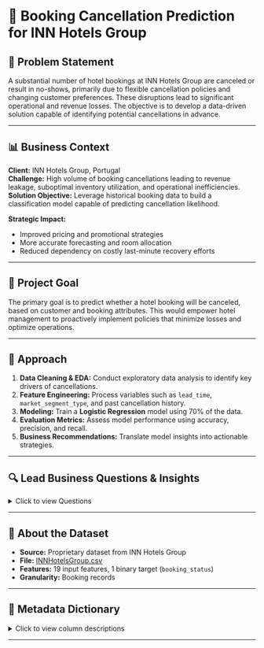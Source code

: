 # 🏨 Booking Cancellation Prediction for INN Hotels Group

## 🧩 Problem Statement

A substantial number of hotel bookings at INN Hotels Group are canceled or result in no-shows, primarily due to flexible cancellation policies and changing customer preferences. These disruptions lead to significant operational and revenue losses. The objective is to develop a data-driven solution capable of identifying potential cancellations in advance.

---

## 📊 Business Context

**Client:** INN Hotels Group, Portugal  
**Challenge:** High volume of booking cancellations leading to revenue leakage, suboptimal inventory utilization, and operational inefficiencies.  
**Solution Objective:** Leverage historical booking data to build a classification model capable of predicting cancellation likelihood.  

**Strategic Impact:**
- Improved pricing and promotional strategies  
- More accurate forecasting and room allocation  
- Reduced dependency on costly last-minute recovery efforts  

---

## 🎯 Project Goal

The primary goal is to predict whether a hotel booking will be canceled, based on customer and booking attributes. This would empower hotel management to proactively implement policies that minimize losses and optimize operations.

---

## 🧠 Approach

1. **Data Cleaning & EDA:** Conduct exploratory data analysis to identify key drivers of cancellations.
2. **Feature Engineering:** Process variables such as `lead_time`, `market_segment_type`, and past cancellation history.
3. **Modeling:** Train a **Logistic Regression** model using 70% of the data.
4. **Evaluation Metrics:** Assess model performance using accuracy, precision, and recall.
5. **Business Recommendations:** Translate model insights into actionable strategies.

---

## 🔍 Lead Business Questions & Insights
<details>
<summary>Click to view Questions</summary>
---

### Q1️. What is the average room price?

**💡 Answer:** The average room price is **€103.42**.

---

### Q2️. How do cancellations vary by market segment type and by lead time?

**💡 Answer:** 
- Cancellations are highest for Online bookings and bookings with long lead times.  
- Corporate and complementary segments are more reliable.

<details>
<summary>Click to view full analysis</summary>

#### 📊 Market Segment vs. Cancellation Rate

- **Online:** 36.5% cancellations
- **Offline:** 30% cancellations
- **Aviation:** 29.6% cancellations
- **Corporate:** ~11% cancellations (most reliable)
- **Complementary:** 0% cancellations (likely internal or comped)

#### ⏱️ Lead Time vs. Cancellation Rate

- **Longer lead time → higher cancellation rate**
- Bookings with lead time >180 days show ~74% cancellation rate.
- Lead time is positively correlated with cancellation likelihood.
- Guests booking far in advance often cancel or change plans later.

</details>

---

### Q3️. Build a logistic regression model to predict cancellations using 70% training data.

**💡 Answer:** A Logistic Regression model was trained on 70% of the data. Here's the model summary:

<details>
<summary>Click to view full model details</summary>

<table style="border-collapse: collapse; font-family: Arial, sans-serif; font-size: 13.5px;">
  <thead>
    <tr>
      <th colspan="2" style="padding: 6px 12px; border: 1px solid #ccc;"> Model Summary — Logistic Regression</th>
    </tr>
  </thead>
  <tbody>
    <tr>
      <td style="padding: 4px 10px; border: 1px solid #ccc;">Model Name</td>
      <td style="padding: 4px 10px; border: 1px solid #ccc;">Logistic Regression</td>
    </tr>
    <tr>
      <td style="padding: 4px 10px; border: 1px solid #ccc;">Training Set Shape</td>
      <td style="padding: 4px 10px; border: 1px solid #ccc;">(25,293 × 21) — 70%</td>
    </tr>
    <tr>
      <td style="padding: 4px 10px; border: 1px solid #ccc;">Testing Set Shape</td>
      <td style="padding: 4px 10px; border: 1px solid #ccc;">(10,840 × 21) — 30%</td>
    </tr>
  </tbody>
</table>

---
</details>

---

### Q4. How do cancellations vary by market segment type and by lead time?

**💡 Answer:** Here are the key drivers & their relationship with the booking cancellation status.  

<details>
<summary>Click to view full analysis</summary>

#### 📊 Key Drivers - Coefficients & Relationship
<div style="text-align: left; width: fit-content;">
  <table style=" border-collapse: collapse; font-family: Arial, sans-serif; font-size: 13.5px;">
    <thead>
      <tr>
        <th colspan="3" style="padding: 6px 12px; border: 1px solid #ccc;">Logistic Regression Coefficients — Key Drivers</th>
      </tr>
      <tr>
        <th style="padding: 4px 10px; border: 1px solid #ccc;">Feature</th>
        <th style="padding: 4px 10px; border: 1px solid #ccc;">Coeff</th>
        <th style="padding: 4px 10px; border: 1px solid #ccc;">Impact</th>
      </tr>
    </thead>
    <tbody>
      <tr>
        <td style="padding: 4px 10px; border: 1px solid #ccc;">no_of_special_requests</td>
        <td style="padding: 4px 10px; border: 1px solid #ccc;">+1.18</td>
        <td style="padding: 4px 10px; border: 1px solid #ccc;">Guests with custom requests show higher commitment</td>
      </tr>
      <tr>
        <td style="padding: 4px 10px; border: 1px solid #ccc;">market_segment_type_Offline</td>
        <td style="padding: 4px 10px; border: 1px solid #ccc;">+0.96</td>
        <td style="padding: 4px 10px; border: 1px solid #ccc;">Offline bookings (via travel agents / phone calls / visit to front-desk) seldom cancel</td>
      </tr>
      <tr>
        <td style="padding: 4px 10px; border: 1px solid #ccc;">repeated_guest</td>
        <td style="padding: 4px 10px; border: 1px solid #ccc;">+0.29</td>
        <td style="padding: 4px 10px; border: 1px solid #ccc;">Returning guests are more dependable</td>
      </tr>
      <tr>
        <td style="padding: 4px 10px; border: 1px solid #ccc;">no_of_previous_bookings_not_canceled</td>
        <td style="padding: 4px 10px; border: 1px solid #ccc;">+0.20</td>
        <td style="padding: 4px 10px; border: 1px solid #ccc;">Guests with a solid history of non-cancellations are trusted bookers</td>
      </tr>
      <tr>
        <td style="padding: 4px 10px; border: 1px solid #ccc;">lead_time</td>
        <td style="padding: 4px 10px; border: 1px solid #ccc;">−1.34</td>
        <td style="padding: 4px 10px; border: 1px solid #ccc;">Longer lead time increases cancellation risk — future plans change</td>
      </tr>
      <tr>
        <td style="padding: 4px 10px; border: 1px solid #ccc;">avg_price_per_room</td>
        <td style="padding: 4px 10px; border: 1px solid #ccc;">−0.64</td>
        <td style="padding: 4px 10px; border: 1px solid #ccc;">Higher prices may discourage follow-through</td>
      </tr>
      <tr>
        <td style="padding: 4px 10px; border: 1px solid #ccc;">no_of_weekend_nights</td>
        <td style="padding: 4px 10px; border: 1px solid #ccc;">−0.12</td>
        <td style="padding: 4px 10px; border: 1px solid #ccc;">Weekend plans are more flexible, hence more cancellations</td>
      </tr>
    </tbody>
  </table>
</div>

</details>

---

### Q5. What is the model accuracy, precision, and recall?

<details>
<summary>Click to view full analysis</summary>

#### 📊 Classification Report:
<div style="text-align: left; width: fit-content;">
  <table style="border: 1px solid #ccc; border-collapse: collapse; font-family: Arial, sans-serif; font-size: 14px;">
    <thead>
      <tr>
        <th colspan="2" style="padding: 6px 12px; border: 1px solid #ccc;">Logistic Regression Summary</th>
      </tr>
    </thead>
    <tbody>
      <tr>
        <td style="padding: 4px 10px; border: 1px solid #ccc;"><strong>Model</strong></td>
        <td style="padding: 4px 10px; border: 1px solid #ccc;">Logistic Regression</td>
      </tr>
      <tr>
        <td style="padding: 4px 10px; border: 1px solid #ccc;"><strong>Iterations</strong></td>
        <td style="padding: 4px 10px; border: 1px solid #ccc;">max_iter = 2500</td>
      </tr>
      <tr>
        <td style="padding: 4px 10px; border: 1px solid #ccc;"><strong>Accuracy</strong></td>
        <td style="padding: 4px 10px; border: 1px solid #ccc;">80.0%</td>
      </tr>
      <tr>
        <td style="padding: 4px 10px; border: 1px solid #ccc;"><strong>Precision</strong></td>
        <td style="padding: 4px 10px; border: 1px solid #ccc;">82.5%</td>
      </tr>
      <tr>
        <td style="padding: 4px 10px; border: 1px solid #ccc;"><strong>Recall</strong></td>
        <td style="padding: 4px 10px; border: 1px solid #ccc;">89.2%</td>
      </tr>
    </tbody>
  </table>
</div>

</details>

---

### Q6. What recommendations would you make to the management of the hotel as a data scientist based on your data analysis and predictive model (as related to cancellations)?

💡 Answer: I as a Data Scientist would give the following Recommendations-:
- Incentivize Early Bookings to Reduce Cancellations (Lead-Time Trouble)
- Boost Repeat Bookings with Family-Friendly Perks (Low Repeat Customer Problem)
- ✈Strengthen Coordination with Travel & Aviation Partners (Market Segment Complication)
- Leverage Offline Bookings to Strengthen Show-Up Rates (Offline Booking Muddle)
- Implement a Predictive Red-Flag System (Data-Science Solution)

<details>
<summary>Click to view full analysis</summary>

#### Detailed Insights:

<html lang="en">
<head>
  <meta charset="UTF-8" />
  <meta name="viewport" content="width=device-width, initial-scale=1.0"/>
</head>
<body>

  <h1>Hotel Booking Cancellation: Data-Driven Recommendations</h1>

  <div class="recommendation">
    <h2>1. 🎁 Incentivize Early Bookings to Reduce Cancellations <i><u>(Lead-Time Trouble)</u></i></h2>
    <p><span class="highlight-label">Insight:</span> Guests who book far in advance (e.g., &gt;180 days) show a higher cancellation rate.</p>
    <p><span class="highlight-label">Recommendation:</span> Offer attractive, low-cost incentives to encourage commitment from early bookers:</p>
    <ul>
      <li>Complimentary spa service for bookings made &gt;6 months in advance</li>
      <li>Flexible check-in/check-out times</li>
      <li>Room upgrade (subject to availability)</li>
      <li>Early bird discounts or complimentary meals</li>
    </ul>
  </div>

  <div class="recommendation">
    <h2>2. 👨‍👩‍👧 Boost Repeat Bookings with Family-Friendly Perks <i><u>(Low Repeat Customer Problem)</u></i></h2>
    <p><span class="highlight-label">Insight:</span> The percentage of repeat guests is currently low.</p>
    <p><span class="highlight-label">Recommendation:</span> Offer returning families a <strong>complimentary kids’ room</strong>. This adds high perceived value while staying cost-effective, as only a small share of guests travel with children.</p>
  </div>

  <div class="recommendation">
    <h2>3. ✈️ Strengthen Coordination with Travel & Aviation Partners <i><u>(Market Segment Complication)</u></i></h2>
    <p><span class="highlight-label">Insight:</span> Bookings from travel agencies or aviation partners are prone to cancellation due to flight issues or overbooking.</p>
    <p><span class="highlight-label">Recommendation:</span> Coordinate closely with agents. For confirmed travel groups, offer:</p>
    <ul>
      <li>Free airport pick-up and drop</li>
      <li>Bulk booking discounts</li>
      <li>Priority check-in for tour groups</li>
    </ul>
  </div>

  <div class="recommendation">
    <h2>4. 📞 Leverage Offline Bookings to Strengthen Show-Up Rates <i><u>(Offline Booking Muddle)</u></i></h2>
    <p><span class="highlight-label">Insight:</span> Offline bookings (via phone, front desk, or agents) show lower cancellation rates — likely due to greater effort and intention.</p>
    <p><span class="highlight-label">Recommendation:</span> Stay in touch with offline guests via SMS or email. Offer arrival perks like:</p>
    <ul>
      <li>Welcome drink</li>
      <li>Room upgrade (if available)</li>
      <li>Discount coupon for future stay</li>
    </ul>
  </div>

  <div class="recommendation">
    <h2>5. 🚦 Implement a Predictive Red-Flag System <i><u>(Data-Science Solution)</u></i></h2>
    <p><span class="highlight-label">Insight:</span> Some customers consistently show a high probability of cancelling.</p>
    <p><span class="highlight-label">Recommendation:</span> Use model predictions to tag bookings with a “Red Flag.” For these:</p>
    <ul>
      <li>Apply stricter cancellation terms or partial prepayment</li>
      <li>Notify staff to confirm bookings or follow up</li>
    </ul>
  </div>
</details>

</details>

---

## 📁 About the Dataset

- **Source:** Proprietary dataset from INN Hotels Group  
- **File:** [INNHotelsGroup.csv](INNHotelsGroup.csv) 
- **Features:** 19 input features, 1 binary target (`booking_status`)  
- **Granularity:** Booking records  

---

## 📘 Metadata Dictionary

<details>
<summary>Click to view column descriptions</summary>

| Column Name                        | Description |
|------------------------------------|-------------|
| `Booking_ID`                       | Unique identifier of each booking |
| `no_of_adults`                     | Number of adults included in the booking |
| `no_of_children`                   | Number of children included in the booking |
| `no_of_weekend_nights`            | Number of weekend nights (Saturday/Sunday) booked |
| `no_of_week_nights`               | Number of weekday nights (Monday–Friday) booked |
| `type_of_meal_plan`               | Type of meal plan selected (None, Meal Plan 1/2/3) |
| `required_car_parking_space`      | Parking space required (1 = Yes, 0 = No) |
| `room_type_reserved`              | Encoded room type reserved |
| `lead_time`                       | Days between booking and arrival |
| `arrival_year`                    | Year of arrival |
| `arrival_month`                   | Month of arrival |
| `arrival_date`                    | Day of the month for arrival |
| `market_segment_type`             | Market segment type (e.g., Online, Offline, Corporate) |
| `repeated_guest`                  | Whether the customer is a repeat guest (1 = Yes) |
| `no_of_previous_cancellations`   | Count of past cancellations by the guest |
| `no_of_previous_bookings_not_canceled` | Count of past completed bookings by the guest |
| `avg_price_per_room`              | Average price per room for the booking |
| `no_of_special_requests`          | Count of special room requests |
| `booking_status`                  | Target variable – 1 if canceled, 0 if not |
</details>

---





</body>
</html>

</details>

</details>



